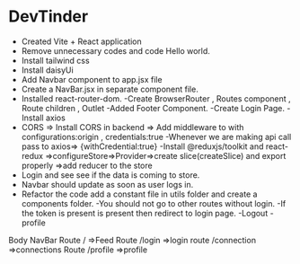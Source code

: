 # DevTinder

- Created Vite + React application
- Remove unnecessary codes and code Hello world.
- Install tailwind css
- Install daisyUi
- Add Navbar component to app.jsx file
- Create a NavBar.jsx in separate component file.
- Installed react-router-dom.
  -Create BrowserRouter , Routes component , Route children , Outlet
  -Added Footer Component.
  -Create Login Page.
  -Install axios
- CORS => Install CORS in backend => Add middleware to with configurations:origin , credentials:true
  -Whenever we are making api call pass to axios=> {withCredential:true}
  -Install @reduxjs/toolkit and react-redux =>configureStore=>Provider=>create slice(createSlice) and export properly =>add reducer to the store
- Login and see see if the data is coming to store.
- Navbar should update as soon as user logs in.
- Refactor the code add a constant file in utils folder and create a components folder.
  -You should not go to other routes without login.
  -If the token is present is present then redirect to login page.
  -Logout
  -profile

Body
NavBar
Route / =>Feed
Route /login =>login
route /connection =>connections
Route /profile =>profile
